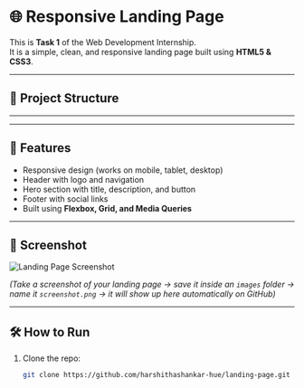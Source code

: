 # 🌐 Responsive Landing Page

This is **Task 1** of the Web Development Internship.  
It is a simple, clean, and responsive landing page built using **HTML5 & CSS3**.

---

## 📂 Project Structure


---
---

## 🚀 Features
- Responsive design (works on mobile, tablet, desktop)
- Header with logo and navigation
- Hero section with title, description, and button
- Footer with social links
- Built using **Flexbox, Grid, and Media Queries**

---

## 📸 Screenshot
![Landing Page Screenshot](images/screenshot.png)

*(Take a screenshot of your landing page → save it inside an `images` folder → name it `screenshot.png` → it will show up here automatically on GitHub)*

---

## 🛠 How to Run
1. Clone the repo:
   ```bash
   git clone https://github.com/harshithashankar-hue/landing-page.git